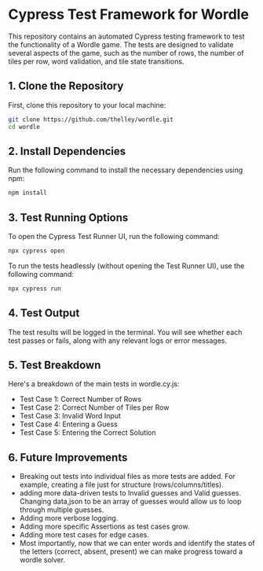# Cypress Test Framework for Wordle

This repository contains an automated Cypress testing framework to test the functionality of a Wordle game. The tests are designed to validate several aspects of the game, such as the number of rows, the number of tiles per row, word validation, and tile state transitions.

## 1. Clone the Repository

First, clone this repository to your local machine:

```bash
git clone https://github.com/thelley/wordle.git
cd wordle
```

## 2. Install Dependencies

Run the following command to install the necessary dependencies using npm:

```bash
npm install
```

## 3. Test Running Options

To open the Cypress Test Runner UI, run the following command:

```bash
npx cypress open
```
To run the tests headlessly (without opening the Test Runner UI), use the following command:

```bash
npx cypress run
```

## 4. Test Output

The test results will be logged in the terminal. You will see whether each test passes or fails, along with any relevant logs or error messages.

## 5. Test Breakdown

Here's a breakdown of the main tests in wordle.cy.js:

* Test Case 1: Correct Number of Rows
* Test Case 2: Correct Number of Tiles per Row
* Test Case 3: Invalid Word Input
* Test Case 4: Entering a Guess
* Test Case 5: Entering the Correct Solution

## 6. Future Improvements

* Breaking out tests into individual files as more tests are added. For example, creating a file just for structure (rows/columns/titles).
* adding more data-driven tests to Invalid guesses and Valid guesses. Changing data,json to be an array of guesses would allow us to loop through multiple guesses.
* Adding more verbose logging.
* Adding more specific Assertions as test cases grow.
* Adding more test cases for edge cases.
* Most importantly, now that we can enter words and identify the states of the letters (correct, absent, present) we can make progress toward a wordle solver. 
